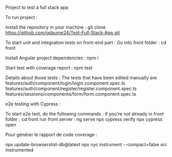 Project to test a full stack app

To run project :

Install the repository in your machine :
git clone https://github.com/gdaume24/Test-Full-Stack-App.git

To start unit and integration tests on front-end part :
Go into front folder :
cd front

Install Angular project dependencies :
npm i

Start test with coverage report :
npm test

Details about those tests :
The tests that have been edited manually are features/auth/component/login/login.component.spec.ts
                                             features/auth/component/register/register.component.spec.ts
                                             features/sessions/components/form/form.component.spec.ts


e2e testing with Cypress :

To start e2e test, do the following commands :
if you're not already in front folder :
cd front
run front server : ng serve
npx cypress verify
npx cypress open

Pour générer le rapport de code coverage :

npx update-browserslist-db@latest
npx nyc instrument --compact=false src instrumented 
